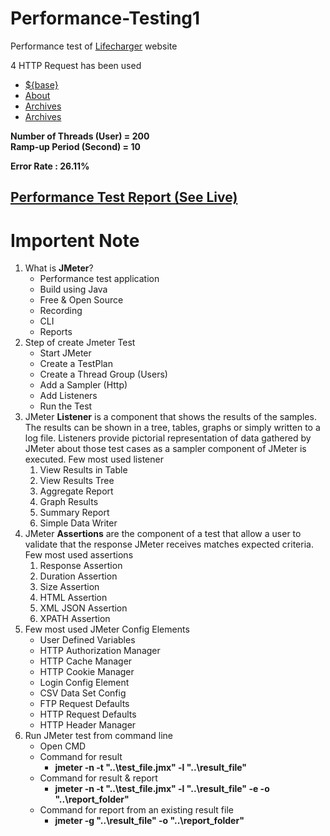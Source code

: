 # Performance-Testing1

Performance test of [Lifecharger](https://lifecharger.org) website

4 HTTP Request has been used

- [${base}](https://lifecharger.org)
- [About](https://lifecharger.org/about)
- [Archives](https://lifecharger.org/archives)
- [Archives](https://lifecharger.org/2-minute-rule)


**Number of Threads (User) = 200** <br />
**Ramp-up Period (Second) = 10**

**Error Rate : 26.11%**

## [Performance Test Report (See Live)](https://mahmudur-perform-test2.netlify.app/)

# Importent Note

1. What is **JMeter**?
   - Performance test application
   - Build using Java
   - Free & Open Source
   - Recording
   - CLI
   - Reports
2. Step of create Jmeter Test
   - Start JMeter
   - Create a TestPlan
   - Create a Thread Group (Users)
   - Add a Sampler (Http)
   - Add Listeners
   - Run the Test
3. JMeter **Listener** is a component that shows the results of the samples.
   The results can be shown in a tree, tables, graphs or simply written to a log file.
   Listeners provide pictorial representation of data gathered by JMeter about those test cases as a sampler component of JMeter is executed.
   Few most used listener
   1. View Results in Table
   2. View Results Tree
   3. Aggregate Report
   4. Graph Results
   5. Summary Report
   6. Simple Data Writer
4. JMeter **Assertions** are the component of a test that allow a user to validate that the response JMeter receives matches expected criteria. Few most used assertions
   1. Response Assertion
   2. Duration Assertion
   3. Size Assertion
   4. HTML Assertion
   5. XML JSON Assertion
   6. XPATH Assertion
5. Few most used JMeter Config Elements
   - User Defined Variables
   - HTTP Authorization Manager
   - HTTP Cache Manager
   - HTTP Cookie Manager
   - Login Config Element
   - CSV Data Set Config
   - FTP Request Defaults
   - HTTP Request Defaults
   - HTTP Header Manager
6. Run JMeter test from command line
   - Open CMD
   - Command for result
     - **jmeter -n -t "..\test_file.jmx" -l "..\result_file"**
   - Command for result & report
     - **jmeter -n -t "..\test_file.jmx" -l "..\result_file" -e -o "..\report_folder"**
   - Command for report from an existing result file
     - **jmeter -g "..\result_file" -o "..\report_folder"**
